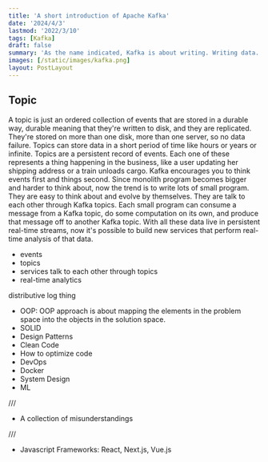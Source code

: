 ```yaml
---
title: 'A short introduction of Apache Kafka'
date: '2024/4/3'
lastmod: '2022/3/10'
tags: [Kafka]
draft: false
summary: 'As the name indicated, Kafka is about writing. Writing data. Consume and produce data. '
images: [/static/images/kafka.png]
layout: PostLayout
---
```


## Topic
A topic is just an ordered collection of events that are stored in a durable way, durable meaning that they're written to disk, and they are replicated.
They're stored on more than one disk, more than one server, so no data failure. Topics can store data in a short period of time like hours or years or infinite.
Topics are a persistent record of events. Each one of these represents a thing happening in the business, like a user updating her shipping address or a train unloads cargo.
Kafka encourages you to think events first and things second.
Since monolith program becomes bigger and harder to think about, now the trend is to write lots of small program. They are easy to think about and evolve by themselves. 
They are talk to each other through Kafka topics. Each small program can consume a message from a Kafka topic, do some computation on its own, and produce that message off to another Kafka topic. 
With all these data live in persistent real-time streams, now it's possible to build new services that perform real-time analysis of that data.

- events
- topics
- services talk to each other through topics
- real-time analytics

distributive log thing


- OOP: OOP approach is about mapping the elements in the problem space into the objects in the solution space.
- SOLID
- Design Patterns
- Clean Code
- How to optimize code
- DevOps
- Docker
- System Design
- ML

///

- A collection of misunderstandings


///
- Javascript Frameworks: React, Next.js, Vue.js
